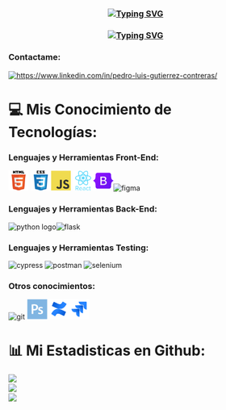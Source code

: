 

### <div align="center">[![Typing SVG](https://readme-typing-svg.demolab.com?font=&pause=1000&color=5A24F7&center=true&vCenter=true&repeat=false&width=435&height=56&lines=Pedro+Luis+Gutierrez)](https://git.io/typing-svg)</div>  
### <div align="center">[![Typing SVG](https://readme-typing-svg.demolab.com?font=&pause=1000&color=5A24F7&center=true&vCenter=true&repeat=false&width=435&height=56&lines=Desarrollador+Web+Front-+End+%F0%9F%92%BB)](https://git.io/typing-svg)</div>  


<h3 align="left">Contactame:</h3>
<p align="left">
<a href="https://linkedin.com/in/https://www.linkedin.com/in/pedro-luis-gutierrez-contreras/" target="blank"><img align="center" src="https://raw.githubusercontent.com/rahuldkjain/github-profile-readme-generator/master/src/images/icons/Social/linked-in-alt.svg" alt="https://www.linkedin.com/in/pedro-luis-gutierrez-contreras/" height="30" width="40" /></a>
</p>

# 💻 Mis Conocimiento de Tecnologías:

<h3 align="left">Lenguajes y  Herramientas Front-End:</h3>
<img src="https://raw.githubusercontent.com/devicons/devicon/master/icons/html5/html5-original-wordmark.svg" alt="html5" width="40" height="40"/> <img src="https://raw.githubusercontent.com/devicons/devicon/master/icons/css3/css3-original-wordmark.svg" alt="css3" width="40" height="40"/><img src="https://raw.githubusercontent.com/devicons/devicon/master/icons/javascript/javascript-original.svg" alt="javascript" width="40" height="40"/> <img src="https://raw.githubusercontent.com/devicons/devicon/master/icons/react/react-original-wordmark.svg" alt="react" width="40" height="40"/><img src="https://raw.githubusercontent.com/devicons/devicon/1119b9f84c0290e0f0b38982099a2bd027a48bf1/icons/bootstrap/bootstrap-original.svg" height="40" alt="bootstrap logo"/><img src="https://www.vectorlogo.zone/logos/figma/figma-icon.svg" alt="figma" width="40" height="40"/>

<h3 align="left">Lenguajes y  Herramientas Back-End:</h3>
 <img src="https://cdn.jsdelivr.net/gh/devicons/devicon/icons/python/python-original.svg" height="40" alt="python logo"/><img src="https://www.vectorlogo.zone/logos/pocoo_flask/pocoo_flask-icon.svg" alt="flask" width="40" height="40"/>
<h3 align="left">Lenguajes y  Herramientas Testing:</h3>
<img src="https://raw.githubusercontent.com/simple-icons/simple-icons/6e46ec1fc23b60c8fd0d2f2ff46db82e16dbd75f/icons/cypress.svg" alt="cypress" width="40" height="40"/> <img src="https://www.vectorlogo.zone/logos/getpostman/getpostman-icon.svg" alt="postman" width="40" height="40"/> <img src="https://raw.githubusercontent.com/detain/svg-logos/780f25886640cef088af994181646db2f6b1a3f8/svg/selenium-logo.svg" alt="selenium" width="40" height="40"/> 
<h3 align="left">Otros conocimientos:</h3>
<img src="https://www.vectorlogo.zone/logos/git-scm/git-scm-icon.svg" alt="git" width="40" height="40"/>  <img src="https://raw.githubusercontent.com/devicons/devicon/1119b9f84c0290e0f0b38982099a2bd027a48bf1/icons/photoshop/photoshop-plain.svg" alt="photoshop" width="40" height="40"/> <img src="https://raw.githubusercontent.com/devicons/devicon/1119b9f84c0290e0f0b38982099a2bd027a48bf1/icons/confluence/confluence-original.svg" height="40" alt="confluence logo"/><img src="https://raw.githubusercontent.com/devicons/devicon/1119b9f84c0290e0f0b38982099a2bd027a48bf1/icons/jira/jira-original.svg" height="40" alt="jiralogo" />

# 📊 Mi Estadisticas en Github:
![](https://github-readme-stats.vercel.app/api?username=iampedroluis&theme=react&hide_border=false&include_all_commits=false&count_private=false)<br/>
![](https://github-readme-streak-stats.herokuapp.com/?user=iampedroluis&theme=react&hide_border=false)<br/>
![](https://github-readme-stats.vercel.app/api/top-langs/?username=iampedroluis&theme=react&hide_border=false&include_all_commits=false&count_private=false&layout=compact)
